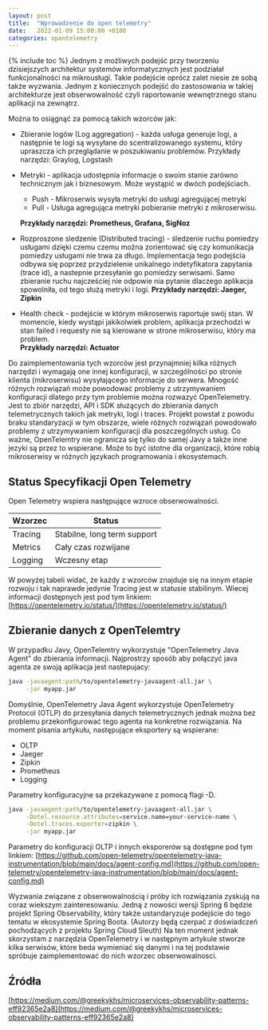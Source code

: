 ```yaml
---
layout: post
title:  "Wprowadzenie do open telemetry"
date:   2022-01-09 15:00:00 +0100
categories: opentelemetry
---
```

{% include toc %}
Jednym z możliwych podejść przy tworzeniu dzisiejszych architektur systemów informatycznych jest podziałał funkcjonalności na mikrousługi. Takie podejście oprócz zalet niesie ze sobą także wyzwania. Jednym z koniecznych podejść do zastosowania w takiej architekturze jest obserwowalność czyli raportowanie wewnętrznego stanu aplikacji na zewnątrz.

Można to osiągnąć za pomocą takich wzorców jak:

- Zbieranie logów (Log aggregation) - każda usługa generuje logi, a następnie te logi są wysyłane do scentralizowanego systemu, który upraszcza ich przeglądanie w poszukiwaniu problemów. Przykłady narzędzi: Graylog, Logstash

- Metryki - aplikacja udostępnia informacje o swoim stanie zarówno technicznym jak i biznesowym. Może wystąpić w dwóch podejściach.
    - Push - Mikroserwis wysyła metryki do usługi agregującej metryki
    - Pull - Usługa agregująca metryki pobieranie metryki z mikroserwisu.  

    **Przykłady narzędzi: Prometheus, Grafana, SigNoz**

- Rozproszone sledzenie (Distributed tracing) - śledzenie ruchu pomiedzy usługami dzięki czemu czemu można zorientować się czy komunikacja pomiedzy usługami nie trwa za długo. Implementacja tego podejścia odbywa się poprzez przydzielenie unikalnego indetyfikatora zapytania (trace id), a nastepnie przesyłanie go pomiedzy serwisami. Samo zbieranie ruchu najcześciej nie odpowie nia pytanie dlaczego aplikacja spowolniła, od tego służą metryki i logi.
**Przykłady narzędzi: Jaeger, Zipkin**

- Health check - podejście w którym mikroserwis raportuje swój stan. W momencie, kiedy wystąpi jakikolwiek problem, aplikacja przechodzi w stan failed i requesty nie są kierowane w strone mikroserwisu, który ma problem.   
    **Przykłady narzędzi: Actuator**

Do zaimplementowania tych wzorców jest przynajmniej kilka różnych narzędzi i wymagają one innej konfiguracji, w szczególności po stronie klienta (mikroserwisu) wysyłającego informacje do serwera. Mnogość różnych rozwiązań może powodować problemy z utrzymywaniem konfiguracji dlatego przy tym problemie można rozwazyć OpenTelemetry. Jest to zbiór narzędzi, API i SDK służących do zbierania danych telemetrycznych takich jak metryki, logi i traces. Projekt powstał z powodu braku standaryzacji w tym obszarze, wiele różnych rozwiązań powodowało problemy z utrzymywaniem konfiguracji dla poszczególnych usług. Co ważne, OpenTelemtry nie ogranicza się tylko do samej Javy a także inne jezyki są przez to wspierane. Może to być istotne dla organizacji, które robią mikroserwisy w różnych językach programowania i ekosystemach.

## Status Specyfikacji Open Telemetry

Open Telemetry wspiera następujące wzroce obserwowalności. 

| Wzorzec      | Status                     |
| -----------  | -----------                |
| Tracing      | Stabilne, long term support|
| Metrics      | Cały czas rozwijane        |
| Logging      | Wczesny etap               |


W powyżej tabeli widać, że każdy z wzorców znajduje się na innym etapie rozwoju i tak naprawde jedynie Tracing jest w statusie stabilinym. Wiecej informacji dostępnych jest pod tym linkiem: [https://opentelemetry.io/status/](https://opentelemetry.io/status/)

## Zbieranie danych z OpenTelemtry

W przypadku Javy, OpenTelemtry wykorzystuje "OpenTelemetry Java Agent" do zbierania informacji. Najprostrzy sposób aby połączyć java agenta ze swoją aplikacja jest nastepujacy:

 

```bash
java -javaagent:path/to/opentelemetry-javaagent-all.jar \
     -jar myapp.jar
```

Domyślnie, OpenTelemetry Java Agent wykorzystuje OpenTelemetry Protocol (OTLP) do przesyłania danych telemetrycznych jednak można bez problemu przekonfigurować tego agenta na konkretne rozwiązania. Na moment pisania artykułu, następujące eksportery są wspierane:

- OLTP
- Jaeger
- Zipkin
- Prometheus
- Logging

Parametry konfiguracyjne sa przekazywane z pomocą flagi -D. 

```bash
java -javaagent:path/to/opentelemetry-javaagent-all.jar \
     -Dotel.resource.attributes=service.name=your-service-name \
     -Dotel.traces.exporter=zipkin \
     -jar myapp.jar
```

Parametry do konfiguracji OLTP i innych eksporerów są dostępne pod tym linkiem: [https://github.com/open-telemetry/opentelemetry-java-instrumentation/blob/main/docs/agent-config.md](https://github.com/open-telemetry/opentelemetry-java-instrumentation/blob/main/docs/agent-config.md)

Wyzwania związane z obserwowalnością i próby ich rozwiązania zyskują na coraz wiekszym zainteresowaniu. Jedną z nowości wersji Spring 6 będzie projekt Spring Observability, który także ustandaryzuje podejście do tego tematu w ekosystemie Spring Boota. (Autorzy będą czerpać z doświadczeń pochodzących z projektu Spring Cloud Sleuth) Na ten moment jednak skorzystam z narzędzia OpenTelemetry i w następnym artykule stworze kilka serwisów, które beda wymieniać się danymi i na tej podstawie spróbuje zaimplementować do nich wzorzec obserwowalnosci. 

## Źródła

[https://medium.com/@greekykhs/microservices-observability-patterns-eff92365e2a8](https://medium.com/@greekykhs/microservices-observability-patterns-eff92365e2a8)